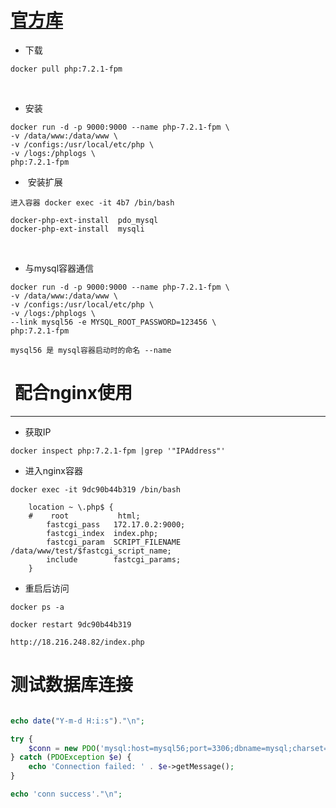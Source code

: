 # [官方库](https://hub.docker.com/r/library/php/)

- 下载
```
docker pull php:7.2.1-fpm
```
 
- 安装
```
docker run -d -p 9000:9000 --name php-7.2.1-fpm \
-v /data/www:/data/www \
-v /configs:/usr/local/etc/php \
-v /logs:/phplogs \
php:7.2.1-fpm
```

-  安装扩展
```
进入容器 docker exec -it 4b7 /bin/bash

docker-php-ext-install  pdo_mysql
docker-php-ext-install  mysqli
```
 
-  与mysql容器通信
```
docker run -d -p 9000:9000 --name php-7.2.1-fpm \
-v /data/www:/data/www \
-v /configs:/usr/local/etc/php \
-v /logs:/phplogs \
--link mysql56 -e MYSQL_ROOT_PASSWORD=123456 \
php:7.2.1-fpm

mysql56 是 mysql容器启动时的命名 --name
```
   

#  配合nginx使用

----

- 获取IP
```
docker inspect php:7.2.1-fpm |grep '"IPAddress"'
```

- 进入nginx容器
```
docker exec -it 9dc90b44b319 /bin/bash
```

```
    location ~ \.php$ {
    #    root           html;
        fastcgi_pass   172.17.0.2:9000;
        fastcgi_index  index.php;
        fastcgi_param  SCRIPT_FILENAME  /data/www/test/$fastcgi_script_name;
        include        fastcgi_params;
    }

```

- 重启后访问
```
docker ps -a

docker restart 9dc90b44b319

http://18.216.248.82/index.php

```

# 测试数据库连接
```php

echo date("Y-m-d H:i:s")."\n";

try {
    $conn = new PDO('mysql:host=mysql56;port=3306;dbname=mysql;charset=utf8', 'root', '123456');
} catch (PDOException $e) {
    echo 'Connection failed: ' . $e->getMessage();
}

echo 'conn success'."\n";

```
